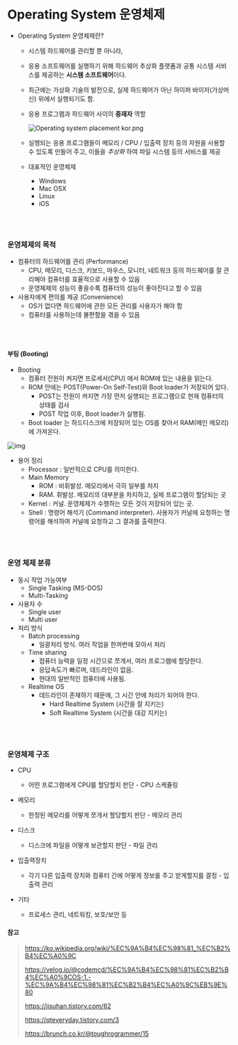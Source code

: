 

# Operating System 운영체제

- Operating System 운영체제란?

  - 시스템 하드웨어를 관리할 뿐 아니라,

  - 응용 소프트웨어를 실행하기 위해 하드웨어 추상화 플랫폼과 공통 시스템 서비스를 제공하는 **시스템 소프트웨어**이다.

  - 최근에는 가상화 기술의 발전으로, 실제 하드웨어가 아닌 하이퍼 바이저(가상머신) 위에서 실행되기도 함.

  - 응용 프로그램과 하드웨어 사이의 **중재자** 역할

    ![Operating system placement kor.png](https://upload.wikimedia.org/wikipedia/commons/thumb/a/a3/Operating_system_placement_kor.png/180px-Operating_system_placement_kor.png)

  - 실행되는 응용 프로그램들이 메모리 / CPU / 입출력 장치 등의 자원을 사용할 수 있도록 만들어 주고, 이들을 *추상화* 하여 파일 시스템 등의 서비스를 제공

  - 대표적인 운영체제

    - Windows
    - Mac OSX
    - Linux
    - iOS

</br></br>

### 운영체제의 목적

- 컴퓨터의 하드웨어를 관리 (Performance)
  - CPU, 메모리, 디스크, 키보드, 마우스, 모니터, 네트워크 등의 하드웨어를 잘 관리해야 컴퓨터를 효율적으로 사용할 수 있음
  - 운영체제의 성능이 좋을수록 컴퓨터의 성능이 좋아진다고 할 수 있음
- 사용자에게 편의를 제공 (Convenience)
  - OS가 없다면 하드웨어에 관한 모든 관리를 사용자가 해야 함
  - 컴퓨터를 사용하는데 불편함을 겪을 수 있음

</br></br>

#### 부팅 (Booting)

- Booting
  - 컴퓨터 전원이 켜지면 프로세서(CPU) 에서 ROM에 있는 내용을 읽는다.
  - ROM 안에는 POST(Power-On Self-Test)와 Boot loader가 저장되어 있다.
    - POST는 전원이 켜지면 가장 먼저 실행되는 프로그램으로 현재 컴퓨터의 상태를 검사
    - POST 작업 이후, Boot loader가 실행됨.
  - Boot loader 는 하드디스크에 저장되어 있는 OS를 찾아서 RAM(메인 메모리)에 가져온다.

![img](https://user-images.githubusercontent.com/34755287/53879648-5b041180-4052-11e9-9642-6bf80de33a3e.png)

- 용어 정리
  - Processor : 일반적으로 CPU를 의미한다.
  - Main Memory
    - ROM : 비휘발성. 메모리에서 극히 일부를 차지
    - RAM. 휘발성. 메모리의 대부분을 차지하고, 실제 프로그램이 할당되는 곳
  - Kernel : 커널. 운영체제가 수행하는 모든 것이 저장되어 있는 곳.
  - Shell : 명령어 해석기 (Command interpreter). 사용자가 커널에 요청하는 명령어를 해석하여 커널에 요청하고 그 결과를 출력한다.

</br></br>

### 운영 체제 분류

- 동시 작업 가능여부
  - Single Tasking (MS-DOS)
  - Multi-Tasking
- 사용자 수
  - Single user
  - Multi user
- 처리 방식
  - Batch processing
    - 일괄처리 방식. 여러 작업을 한꺼번에 모아서 처리
  - Time sharing
    - 컴퓨터 능력을 일정 시간으로 쪼개서, 여러 프로그램에 할당한다.
    - 응답속도가 빠르며, 데드라인이 없음.
    - 현대의 일반적인 컴퓨터에 사용됨.
  - Realtime OS
    - 데드라인이 존재하기 때문에, 그 시간 안에 처리가 되어야 한다.
      - Hard Realtime System (시간을 잘 지키는)
      - Soft Realtime System (시간을 대강 지키는)

</br></br>

### 운영체제 구조

- CPU 
  - 어떤 프로그램에게 CPU를 할당할지 판단 - CPU 스케쥴링
- 메모리
  - 한정된 메모리를 어떻게 쪼개서 할당할지 판단 - 메모리 관리
- 디스크
  - 디스크에 파일을 어떻게 보관할지 판단 - 파일 관리
- 입출력장치
  - 각기 다른 입출력 장치와 컴퓨터 간에 어떻게 정보를 주고 받게할지를 결정 - 입출력 관리

- 기타
  - 프로세스 관리, 네트워킹, 보호/보안 등





#### 참고

> https://ko.wikipedia.org/wiki/%EC%9A%B4%EC%98%81_%EC%B2%B4%EC%A0%9C
>
> https://velog.io/@codemcd/%EC%9A%B4%EC%98%81%EC%B2%B4%EC%A0%9COS-1.-%EC%9A%B4%EC%98%81%EC%B2%B4%EC%A0%9C%EB%9E%80
>
> https://jisuhan.tistory.com/62
>
> https://qteveryday.tistory.com/3
>
> https://brunch.co.kr/@toughrogrammer/15







